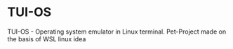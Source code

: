 # TUI-OS 
TUI-OS - Operating system emulator in Linux terminal. Pet-Project made on the basis of WSL linux idea
